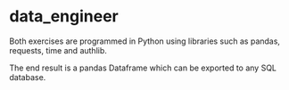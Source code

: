 # data_engineer

Both exercises are programmed in Python using libraries such as pandas, requests, time and authlib.

The end result is a pandas Dataframe which can be exported to any SQL database.
